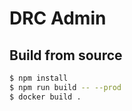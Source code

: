 # DRC Admin

## Build from source
```bash
$ npm install
$ npm run build -- --prod
$ docker build .
```
